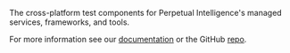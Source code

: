 ﻿The cross-platform test components for Perpetual Intelligence's managed services, frameworks, and tools.

For more information see our [documentation](https://docs.perpetualintelligence.com/articles/protocols/intro.html) or the GitHub [repo](https://github.com/perpetualintelligence/protocols).
